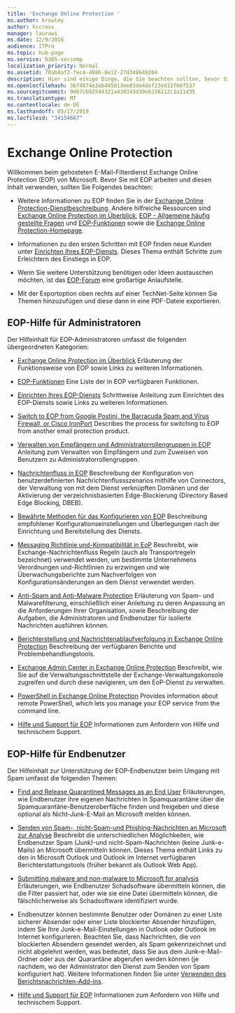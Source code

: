 ```yaml
---
title: 'Exchange Online Protection '
ms.author: krowley
author: kccross
manager: laurawi
ms.date: 12/9/2016
audience: ITPro
ms.topic: hub-page
ms.service: O365-seccomp
localization_priority: Normal
ms.assetid: 70ab4af2-fec4-4886-8e12-27d348649204
description: Hier sind einige Dinge, die Sie beachten sollten, bevor Sie mit der Arbeit mit EoP beginnen.
ms.openlocfilehash: 3bf4874e3ab445813ee03de4def23ed12f66f537
ms.sourcegitcommit: 9d67cb52544321a430343d39eb336112c1a11d35
ms.translationtype: MT
ms.contentlocale: de-DE
ms.lasthandoff: 05/17/2019
ms.locfileid: "34154667"
---
```

# <a name="exchange-online-protection"></a>Exchange Online Protection 

Willkommen beim gehosteten E-Mail-Filterdienst Exchange Online Protection (EOP) von Microsoft. Bevor Sie mit EOP arbeiten und diesen Inhalt verwenden, sollten Sie Folgendes beachten:
  
- Weitere Informationen zu EOP finden Sie in der [Exchange Online Protection-Dienstbeschreibung](https://go.microsoft.com/fwlink/p/?LinkId=320619). Andere hilfreiche Ressourcen sind [Exchange Online Protection im Überblick](exchange-online-protection-overview.md), [EOP - Allgemeine häufig gestellte Fragen](eop-general-faq.md) und [EOP-Funktionen](eop-features.md) sowie die [Exchange Online Protection-Homepage](https://go.microsoft.com/fwlink/?LinkId=279912).
    
- Informationen zu den ersten Schritten mit EOP finden neue Kunden unter [Einrichten Ihres EOP-Diensts](set-up-your-eop-service.md). Dieses Thema enthält Schritte zum Erleichtern des Einstiegs in EOP. 
    
- Wenn Sie weitere Unterstützung benötigen oder Ideen austauschen möchten, ist das [EOP-Forum](https://go.microsoft.com/fwlink/?LinkId=285351) eine großartige Anlaufstelle. 
    
- Mit der Exportoption oben rechts auf einer TechNet-Seite können Sie Themen hinzuzufügen und diese dann in eine PDF-Dateie exportieren. 
    
## <a name="eop-help-for-administrators"></a>EOP-Hilfe für Administratoren

Der Hilfeinhalt für EOP-Administratoren umfasst die folgenden übergeordneten Kategorien:
  
- [Exchange Online Protection im Überblick](exchange-online-protection-overview.md) Erläuterung der Funktionsweise von EOP sowie Links zu weiteren Informationen. 
    
- [EOP-Funktionen](eop-features.md) Eine Liste der in EOP verfügbaren Funktionen. 
    
- [Einrichten Ihres EOP-Diensts](set-up-your-eop-service.md) Schrittweise Anleitung zum Einrichten des EOP-Diensts sowie Links zu weiteren Informationen. 
    
- [Switch to EOP from Google Postini, the Barracuda Spam and Virus Firewall, or Cisco IronPort](switch-to-eop-from-google-postini-the-barracuda-spam-and-virus-firewall-or-cisco.md) Describes the process for switching to EOP from another email protection product. 
    
- [Verwalten von Empfängern und Administratorrollengruppen in EOP](manage-recipients-and-admin-role-groups-in-eop.md) Anleitung zum Verwalten von Empfängern und zum Zuweisen von Benutzern zu Administratorrollengruppen. 
    
- [Nachrichtenfluss in EOP](mail-flow-in-eop.md) Beschreibung der Konfiguration von benutzerdefinierten Nachrichtenflussszenarios mithilfe von Connectors, der Verwaltung von mit dem Dienst verknüpften Domänen und der Aktivierung der verzeichnisbasierten Edge-Blockierung (Directory Based Edge Blocking, DBEB). 
    
- [Bewährte Methoden für das Konfigurieren von EOP](best-practices-for-configuring-eop.md) Beschreibung empfohlener Konfigurationseinstellungen und Überlegungen nach der Einrichtung und Bereitstellung des Diensts. 
    
- [Messaging Richtlinie und-Kompatibilität in EoP](messaging-policy-and-compliance-in-eop.md) Beschreibt, wie Exchange-Nachrichtenfluss Regeln (auch als Transportregeln bezeichnet) verwendet werden, um bestimmte Unternehmens Verordnungen und-Richtlinien zu erzwingen und wie Überwachungsberichte zum Nachverfolgen von Konfigurationsänderungen an dem Dienst verwendet werden. 
    
- [Anti-Spam and Anti-Malware Protection](http://technet.microsoft.com/library/93c6c227-7442-4293-b64d-ec8f15c928db.aspx) Erläuterung von Spam- und Malwarefilterung, einschließlich einer Anleitung zu deren Anpassung an die Anforderungen Ihrer Organisation, sowie Beschreibung der Aufgaben, die Administratoren und Endbenutzer für isolierte Nachrichten ausführen können. 
    
- [Berichterstellung und Nachrichtenablaufverfolgung in Exchange Online Protection](reporting-and-message-trace-in-exchange-online-protection.md) Beschreibung der verfügbaren Berichte und Problembehandlungstools. 
    
- [Exchange Admin Center in Exchange Online Protection](../exchange-admin-center-in-exchange-online-protection-eop.md) Beschreibt, wie Sie auf die Verwaltungsschnittstelle der Exchange-Verwaltungskonsole zugreifen und durch diese navigieren, um den EoP-Dienst zu verwalten. 
    
- [PowerShell in Exchange Online Protection](http://technet.microsoft.com/library/f7918a88-774a-405e-945b-bc2f5ee9f748.aspx) Provides information about remote PowerShell, which lets you manage your EOP service from the command line. 
    
- [Hilfe und Support für EOP](help-and-support-for-eop.md) Informationen zum Anfordern von Hilfe und technischem Support. 
    
## <a name="eop-help-for-end-users"></a>EOP-Hilfe für Endbenutzer
<a name="sectionSection1"> </a>

Der Hilfeinhalt zur Unterstützung der EOP-Endbenutzer beim Umgang mit Spam umfasst die folgenden Themen:
  
- [Find and Release Quarantined Messages as an End User](http://technet.microsoft.com/library/e439b560-827a-4807-abd3-6b861c1ff786.aspx) Erläuterungen, wie Endbenutzer ihre eigenen Nachrichten in Spamquarantäne über die Spamquarantäne-Benutzeroberfläche finden und freigeben und diese optional als Nicht-Junk-E-Mail an Microsoft melden können. 
        
- [Senden von Spam-, nicht-Spam-und Phishing-Nachrichten an Microsoft zur Analyse](../submit-spam-non-spam-and-phishing-scam-messages-to-microsoft-for-analysis.md) Beschreibt die unterschiedlichen Möglichkeiten, wie Endbenutzer Spam (Junk)-und nicht-Spam-Nachrichten (keine Junk-e-Mails) an Microsoft übermitteln können. Dieses Thema enthält Links zu den in Microsoft Outlook und Outlook im Internet verfügbaren Berichterstattungstools (früher bekannt als Outlook Web App). 
    
- [Submitting malware and non-malware to Microsoft for analysis](../submitting-malware-and-non-malware-to-microsoft-for-analysis.md) Erläuterungen, wie Endbenutzer Schadsoftware übermitteln können, die die Filter passiert hat, oder wie sie eine Datei übermitteln können, die fälschlicherweise als Schadsoftware identifiziert wurde. 
    
- Endbenutzer können bestimmte Benutzer oder Domänen zu einer Liste sicherer Absender oder einer Liste blockierter Absender hinzufügen, indem Sie Ihre Junk-e-Mail-Einstellungen in Outlook oder Outlook im Internet konfigurieren. Beachten Sie, dass Nachrichten, die von blockierten Absendern gesendet werden, als Spam gekennzeichnet und nicht abgelehnt werden, was bedeutet, dass Sie aus dem Junk-e-Mail-Ordner oder aus der Quarantäne abgerufen werden können (je nachdem, wo der Administrator den Dienst zum Senden von Spam konfiguriert hat). Weitere Informationen finden Sie unter [Verwenden des Berichtsnachrichten-Add-ins](https://support.office.com/article/addin-b5caa9f1-cdf3-4443-af8c-ff724ea719d2).
    
- [Hilfe und Support für EOP](help-and-support-for-eop.md) Informationen zum Anfordern von Hilfe und technischem Support. 
    
